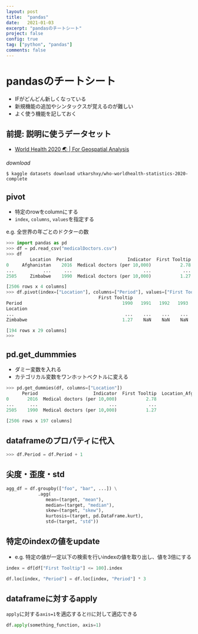```yaml
---
layout: post
title:  "pandas"
date:   2021-01-03
excerpt: "pandasのチートシート"
project: false
config: true
tag: ["python", "pandas"]
comments: false
---
```


# pandasのチートシート
 - IFがどんどん新しくなっている
 - 新規機能の追加やシンタックスが覚えるのが難しい
 - よく使う機能を記しておく

## 前提: 説明に使うデータセット
 - [World Health 2020 🌏 | For Geospatial Analysis](https://www.kaggle.com/utkarshxy/who-worldhealth-statistics-2020-complete)

*download*
```console
$ kaggle datasets download utkarshxy/who-worldhealth-statistics-2020-complete
```

## pivot
 - 特定のrowをcolumnにする
 - `index`, `columns`, `values`を指定する

e.g. 全世界の年ごとのドクターの数

```python
>>> import pandas as pd
>>> df = pd.read_csv("medicalDoctors.csv")
>>> df
         Location  Period                     Indicator  First Tooltip
0     Afghanistan    2016  Medical doctors (per 10,000)           2.78
...           ...     ...                           ...            ...
2505     Zimbabwe    1990  Medical doctors (per 10,000)           1.27

[2506 rows x 4 columns]
>>> df.pivot(index=["Location"], columns=["Period"], values=["First Tooltip"])
                                   First Tooltip                                                                      ...
Period                                      1990   1991   1992   1993   1994   1995   1996   1997   1998 1999   2000  ...  2008   2009   2010   2011   2012   2013  2014   2015   2016   2017   2018
Location                                                                                                              ...
...                                          ...    ...    ...    ...    ...    ...    ...    ...    ...  ...    ...  ...   ...    ...    ...    ...    ...    ...   ...    ...    ...    ...    ...
Zimbabwe                                    1.27    NaN    NaN    NaN    NaN   1.43    NaN    NaN    NaN  NaN   1.26  ...  0.60   1.21   1.27   0.82   0.81   0.83  1.24   1.82   1.79   1.86   2.10

[194 rows x 29 columns]
>>>
```

## pd.get_dummmies
 - ダミー変数を入れる
 - カテゴリカル変数をワンホットベクトルに変える

```python
>>> pd.get_dummies(df, columns=["Location"])
      Period                     Indicator  First Tooltip  Location_Afghanistan  ...  Location_Viet Nam  Location_Yemen  Location_Zambia  Location_Zimbabwe
0       2016  Medical doctors (per 10,000)           2.78                     1  ...                  0               0                0                  0
...      ...                           ...            ...                   ...  ...                ...             ...              ...                ...
2505    1990  Medical doctors (per 10,000)           1.27                     0  ...                  0               0                0                  1

[2506 rows x 197 columns]
```

## dataframeのプロパティに代入
```python
>>> df.Period = df.Period + 1
```

## 尖度・歪度・std

```python
agg_df = df.groupby(["foo", "bar", ...]) \
			.agg(
			   mean=(target, "mean"), 
			   median=(target, "median"), 
			   skew=(target, "skew"),
			   kurtosis=(target, pd.DataFrame.kurt),
			   std=(target, "std"))
```

## 特定のindexの値をupdate
 - e.g. 特定の値が一定以下の検索を行いindexの値を取り出し、値を3倍にする

```python
index = df[df["First Tooltip"] <= 100].index

df.loc[index, "Period"] = df.loc[index, "Period"] * 3
```

## dataframeに対するapply

`apply`に対する`axis=1`を適応すると`行`に対して適応できる
```python
df.apply(something_function, axis=1)
```
